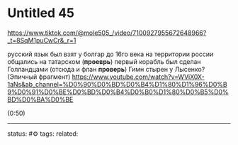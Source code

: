 # Untitled 45
https://www.tiktok.com/@mole505_/video/7100927955672648966?_t=8SqM1puCwCr&_r=1

русский язык был взят у болгар
до 16го века на территории россии общались на татарском (**проеврь**)
первый корабль был сделан Голландцами (отсюда и флан **проверь**)
Гимн стырен у Лысенко? (Эпичный фрагмент)
https://www.youtube.com/watch?v=WViX0X-1aNs&ab_channel=%D0%90%D0%BD%D0%B4%D1%80%D1%96%D0%B9%D0%91%D0%BE%D0%BD%D0%B4%D0%B0%D1%80%D0%B5%D0%BD%D0%BA%D0%BE

(0:50)



---
status: #⚙️ 
tags: 
related: 